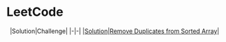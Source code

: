 # LeetCode
&nbsp;
|Solution|Challenge|
|-|-|
|[Solution](RemoveDuplicatesFromSortedArray.java)|[Remove Duplicates from Sorted Array](https://leetcode.com/explore/interview/card/top-interview-questions-easy/92/array/727/)|